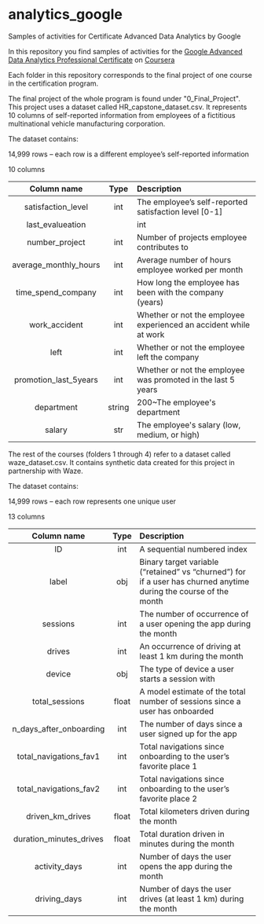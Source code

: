 # analytics_google
Samples of activities for Certificate Advanced Data Analytics by Google 

In this repository you find samples of activities for the [Google Advanced Data Analytics Professional Certificate](https://www.coursera.org/professional-certificates/google-advanced-data-analytics) on [Coursera](https://www.coursera.org/)


Each folder in this repository corresponds to the final project of one course in the certification program.

The final project of the whole program is found under "0_Final_Project". This project uses a dataset called HR_capstone_dataset.csv. It represents 10 columns of self-reported information from employees of a fictitious multinational vehicle manufacturing corporation. 

The dataset contains:

14,999 rows – each row is a different employee’s self-reported information

10 columns

| Column name  | Type | Description |
|:------------:|:----:|:------------|
| satisfaction_level| int | The employee’s self-reported satisfaction level [0-1] |
| last_evalueation| | int | Score of employee's last performance review [0–1] |
| number_project | int | Number of projects employee contributes to |
| average_monthly_hours | int | Average number of hours employee worked per month |
| time_spend_company | int | How long the employee has been with the company (years) |
| work_accident | int | Whether or not the employee experienced an accident while at work |
| left | int | Whether or not the employee left the company |
|promotion_last_5years | int | Whether or not the employee was promoted in the last 5 years |
| department | string | 200~The employee's department |
| salary | str | The employee's salary (low, medium, or high) |


The rest of the courses (folders 1 through 4) refer to a dataset called waze_dataset.csv. It contains synthetic data created for this project in partnership with Waze. 

The dataset contains:

14,999 rows – each row represents one unique user 

13 columns

| Column name  | Type | Description |
|:------------:|:----:|:------------|
| ID | int | A sequential numbered index |
| label | obj | Binary target variable (“retained” vs “churned”) for if a user has churned anytime during the course of the month |
| sessions | int | The number of occurrence of a user opening the app during the month |
| drives | int | An occurrence of driving at least 1 km during the month 
|device | obj | The type of device a user starts a session with |
| total_sessions | float | A model estimate of the total number of sessions since a user has onboarded |
| n_days_after_onboarding | int | The number of days since a user signed up for the app |
| total_navigations_fav1 | int | Total navigations since onboarding to the user’s favorite place 1 |
| total_navigations_fav2 | int | Total navigations since onboarding to the user’s favorite place 2 |
| driven_km_drives | float | Total kilometers driven during the month |
| duration_minutes_drives | float | Total duration driven in minutes during the month |
| activity_days | int | Number of days the user opens the app during the month  |
| driving_days | int | Number of days the user drives (at least 1 km) during the month |
